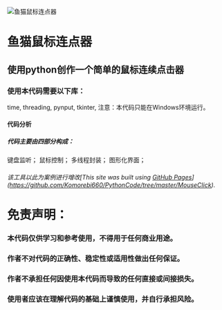 ![鱼猫鼠标连点器](https://github.com/fukadaeimi/yumaoshubiaodaijiqi/blob/main/yumao.ico)
# 鱼猫鼠标连点器
## 使用python创作一个简单的鼠标连续点击器
### **使用本代码需要以下库：**
time,
threading,
pynput,
tkinter,
注意：本代码只能在Windows环境运行。

#### 代码分析
##### 代码主要由四部分构成：
键盘监听；
鼠标控制；
多线程封装；
图形化界面；
###### 该工具以此为案例进行增改[This site was built using [GitHub Pages](https://pages.github.com/)](https://github.com/Komorebi660/PythonCode/tree/master/MouseClick).

# 免责声明：
### 本代码仅供学习和参考使用，不得用于任何商业用途。
### 作者不对代码的正确性、稳定性或适用性做出任何保证。
### 作者不承担任何因使用本代码而导致的任何直接或间接损失。
### 使用者应该在理解代码的基础上谨慎使用，并自行承担风险。
